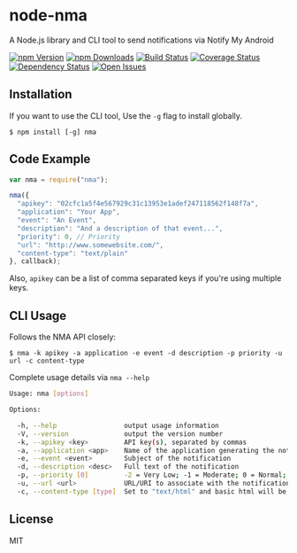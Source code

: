 # node-nma

A Node.js library and CLI tool to send notifications via Notify My Android

[![npm Version][npm-image]][npm-url] [![npm Downloads][downloads-image]][downloads-url] [![Build Status][travis-image]][travis-url] [![Coverage Status][coveralls-image]][coveralls-url] [![Dependency Status][david-image]][david-url] [![Open Issues][issues-image]][issues-url]

## Installation

If you want to use the CLI tool, Use the `-g` flag to install globally.

    $ npm install [-g] nma

## Code Example

```javascript
var nma = require("nma");

nma({
  "apikey": "02cfc1a5f4e567929c31c13953e1adef247118562f148f7a",
  "application": "Your App",
  "event": "An Event",
  "description": "And a description of that event...",
  "priority": 0, // Priority
  "url": "http://www.somewebsite.com/",
  "content-type": "text/plain"
}, callback);
```

Also, `apikey` can be a list of comma separated keys if you're using multiple keys.

## CLI Usage

Follows the NMA API closely:

    $ nma -k apikey -a application -e event -d description -p priority -u url -c content-type

Complete usage details via `nma --help`

```sh
Usage: nma [options]

Options:

  -h, --help                 output usage information
  -V, --version              output the version number
  -k, --apikey <key>         API key(s), separated by commas
  -a, --application <app>    Name of the application generating the notification
  -e, --event <event>        Subject of the notification
  -d, --description <desc>   Full text of the notification
  -p, --priority [0]         -2 = Very Low; -1 = Moderate; 0 = Normal; 1 = High; 2 = Emergency
  -u, --url <url>            URL/URI to associate with the notification
  -c, --content-type [type]  Set to "text/html" and basic html will be rendered while displaying the notification
```

## License

MIT

[npm-image]: http://img.shields.io/npm/v/nma-promise.svg
[npm-url]: http://npm.im/nma-promise
[downloads-image]: http://img.shields.io/npm/dm/nma-promise.svg
[downloads-url]: http://npm.im/nma-promise
[travis-image]: https://secure.travis-ci.org/bartt/node-nma.png
[travis-url]: http://travis-ci.org/bartt/node-nma
[coveralls-image]: https://img.shields.io/coveralls/bartt/node-nma.svg
[coveralls-url]: https://coveralls.io/r/bartt/node-nma
[david-image]: https://david-dm.org/bartt/node-nma.png
[david-url]: https://david-dm.org/bartt/node-nma
[issues-image]: http://img.shields.io/github/issues/bartt/node-nma.svg
[issues-url]: https://github.com/bartt/node-nma/issues
